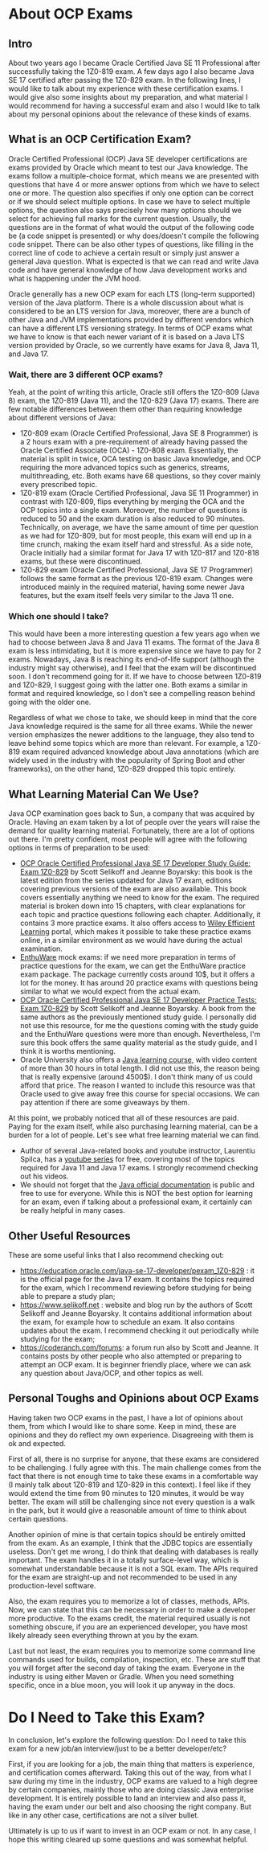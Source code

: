 # About OCP Exams

## Intro

About two years ago I became Oracle Certified Java SE 11 Professional after successfully taking the 1Z0-819 exam. A few days ago I also became Java SE 17 certified after passing the 1Z0-829 exam. In the following lines, I would like to talk about my experience with these certification exams. I would give also some insights about my preparation, and what material I would recommend for having a successful exam and also I would like to talk about my personal opinions about the relevance of these kinds of exams.

## What is an OCP Certification Exam?

Oracle Certified Professional (OCP) Java SE developer certifications are exams provided by Oracle which meant to test our Java knowledge. The exams follow a multiple-choice format, which means we are presented with questions that have 4 or more answer options from which we have to select one or more. The question also specifies if only one option can be correct or if we should select multiple options. In case we have to select multiple options, the question also says precisely how many options should we select for achieving full marks for the current question. Usually, the questions are in the format of what would the output of the following code be (a code snippet is presented) or why does/doesn't compile the following code snippet. There can be also other types of questions, like filling in the correct line of code to achieve a certain result or simply just answer a general Java question. What is expected is that we can read and write Java code and have general knowledge of how Java development works and what is happening under the JVM hood.

Oracle generally has a new OCP exam for each LTS (long-term supported) version of the Java platform. There is a whole discussion about what is considered to be an LTS version for Java, moreover, there are a bunch of other Java and JVM implementations provided by different vendors which can have a different LTS versioning strategy. In terms of OCP exams what we have to know is that each newer variant of it is based on a Java LTS version provided by Oracle, so we currently have exams for Java 8, Java 11, and Java 17.

### Wait, there are 3 different OCP exams?

Yeah, at the point of writing this article, Oracle still offers the 1Z0-809 (Java 8) exam, the 1Z0-819 (Java 11), and the 1Z0-829 (Java 17) exams. There are few notable differences between them other than requiring knowledge about different versions of Java:
- 1Z0-809 exam (Oracle Certified Professional, Java SE 8 Programmer) is a 2 hours exam with a pre-requirement of already having passed the Oracle Certified Associate (OCA) - 1Z0-808 exam. Essentially, the material is split in twice, OCA testing on basic Java knowledge, and OCP requiring the more advanced topics such as generics, streams, multithreading, etc. Both exams have 68 questions, so they cover mainly every prescribed topic.
- 1Z0-819 exam (Oracle Certified Professional, Java SE 11 Programmer) in contrast with 1Z0-809, flips everything by merging the OCA and the OCP topics into a single exam. Moreover, the number of questions is reduced to 50 and the exam duration is also reduced to 90 minutes. Technically, on average, we have the same amount of time per question as we had for 1Z0-809, but for most people, this exam will end up in a time crunch, making the exam itself hard and stressful. As a side note, Oracle initially had a similar format for Java 17 with 1Z0-817 and 1Z0-818 exams, but these were discontinued.
- 1Z0-829 exam (Oracle Certified Professional, Java SE 17 Programmer) follows the same format as the previous 1Z0-819 exam. Changes were introduced mainly in the required material, having some newer Java features, but the exam itself feels very similar to the Java 11 one.

### Which one should I take?

This would have been a more interesting question a few years ago when we had to choose between Java 8 and Java 11 exams. The format of the Java 8 exam is less intimidating, but it is more expensive since we have to pay for 2 exams. Nowadays, Java 8 is reaching its end-of-life support (although the industry might say otherwise), and I feel that the exam will be discontinued soon. I don't recommend going for it. If we have to choose between 1Z0-819 and 1Z0-829, I suggest going with the latter one. Both exams a similar in format and required knowledge, so I don't see a compelling reason behind going with the older one.

Regardless of what we chose to take, we should keep in mind that the core Java knowledge required is the same for all three exams. While the newer version emphasizes the newer additions to the language, they also tend to leave behind some topics which are more than relevant. For example, a 1Z0-819 exam required advanced knowledge about Java annotations (which are widely used in the industry with the popularity of Spring Boot and other frameworks), on the other hand, 1Z0-829 dropped this topic entirely.

## What Learning Material Can We Use?

Java OCP examination goes back to Sun, a company that was acquired by Oracle. Having an exam taken by a lot of people over the years will raise the demand for quality learning material. Fortunately, there are a lot of options out there. I'm pretty confident, most people will agree with the following options in terms of preparation to be used:

- [OCP Oracle Certified Professional Java SE 17 Developer Study Guide: Exam 1Z0-829](https://www.amazon.com/Oracle-Certified-Professional-Developer-Study/dp/1119864585) by Scott Selikoff and Jeanne Boyarsky: this book is the latest edition from the series updated for Java 17 exam, editions covering previous versions of the exam are also available. This book covers essentially anything we need to know for the exam. The required material is broken down into 15 chapters, with clear explanations for each topic and practice questions following each chapter. Additionally, it contains 3 more practice exams. It also offers access to [Wiley Efficient Learning](app.efficientlearning.com) portal, which makes it possible to take these practice exams online, in a similar environment as we would have during the actual examination.
- [EnthuWare](https://enthuware.com/) mock exams: if we need more preparation in terms of practice questions for the exam, we can get the EnthuWare practice exam package. The package currently costs around 10$, but it offers a lot for the money. It has around 20 practice exams with questions being similar to what we would expect from the actual exam. 
- [OCP Oracle Certified Professional Java SE 17 Developer Practice Tests: Exam 1Z0-829](https://www.amazon.com/Oracle-Certified-Professional-Developer-Practice-ebook/dp/B0B8QLCZ9H) by Scott Selikoff and Jeanne Boyarsky. A book from the same authors as the previously mentioned study guide. I personally did not use this resource, for me the questions coming with the study guide and the EnthuWare questions were more than enough. Nevertheless, I'm sure this book offers the same quality material as the study guide, and I think it is worths mentioning.
- Oracle University also offers a [Java learning course](https://mylearn.oracle.com/ou/course/java-se-17-programming-complete/), with video content of more than 30 hours in total length. I did not use this, the reason being that is really expensive (around 4500$). I don't think many of us could afford that price. The reason I wanted to include this resource was that Oracle used to give away free this course for special occasions. We can pay attention if there are some giveaways by them.

At this point, we probably noticed that all of these resources are paid. Paying for the exam itself, while also purchasing learning material, can be a burden for a lot of people. Let's see what free learning material we can find.

- Author of several Java-related books and youtube instructor, Laurentiu Spilca, has a [youtube series](https://www.youtube.com/watch?v=on2Kdqe6tVU&list=PLEocw3gLFc8WMfp7fGqvWkQnBwC__Dv4K&ab_channel=LaurSpilca) for free, covering most of the topics required for Java 11 and Java 17 exams. I strongly recommend checking out his videos.
- We should not forget that the [Java official documentation](https://docs.oracle.com/en/java/javase/17/docs/api/) is public and free to use for everyone. While this is NOT the best option for learning for an exam, even if talking about a professional exam, it certainly can be really helpful in many cases.

## Other Useful Resources

These are some useful links that I also recommend checking out:

- https://education.oracle.com/java-se-17-developer/pexam_1Z0-829 : it is the official page for the Java 17 exam. It contains the topics required for the exam, which I recommend reviewing before studying for being able to prepare a study plan;
- https://www.selikoff.net : website and blog run by the authors of Scott Selikoff and Jeanne Boyarsky. It contains additional information about the exam, for example how to schedule an exam. It also contains updates about the exam. I recommend checking it out periodically while studying for the exam;
- https://coderanch.com/forums: a forum run also by Scott and Jeanne. It contains posts by other people who also attempted or preparing to attempt an OCP exam. It is beginner friendly place, where we can ask any question about Java/OCP, and other topics as well.

## Personal Toughs and Opinions about OCP Exams

Having taken two OCP exams in the past, I have a lot of opinions about them, from which I would like to share some. Keep in mind, these are opinions and they do reflect my own experience. Disagreeing with them is ok and expected.

First of all, there is no surprise for anyone, that these exams are considered to be challenging. I fully agree with this. The main challenge comes from the fact that there is not enough time to take these exams in a comfortable way (I mainly talk about 1Z0-819 and 1Z0-829 in this context). I feel like if they would extend the time from 90 minutes to 120 minutes, it would be way better. The exam will still be challenging since not every question is a walk in the park, but it would give a reasonable amount of time to think about certain questions.

Another opinion of mine is that certain topics should be entirely omitted from the exam. As an example, I think that the JDBC topics are essentially useless. Don't get me wrong, I do think that dealing with databases is really important. The exam handles it in a totally surface-level way, which is somewhat understandable because it is not a SQL exam. The APIs required for the exam are straight-up and not recommended to be used in any production-level software.

Also, the exam requires you to memorize a lot of classes, methods, APIs. Now, we can state that this can be necessary in order to make a developer more productive. To the exams credit, the material required usually is not something obscure, if you are an experienced developer, you have most likely already seen everything thrown at you by the exam. 

Last but not least, the exam requires you to memorize some command line commands used for builds, compilation, inspection, etc. These are stuff that you will forget after the second day of taking the exam. Everyone in the industry is using either Maven or Gradle. When you need something specific, once in a blue moon, you will look it up anyway in the docs.

# Do I Need to Take this Exam?

In conclusion, let's explore the following question: Do I need to take this exam for a new job/an interview/just to be a better developer/etc?

First, if you are looking for a job, the main thing that matters is experience, and certification comes afterward. Taking this out of the way, from what I saw during my time in the industry, OCP exams are valued to a high degree by certain companies, mainly those who are doing classic Java enterprise development. It is entirely possible to land an interview and also pass it, having the exam under our belt and also choosing the right company. But like in any other case, certifications are not a silver bullet. 

Ultimately is up to us if want to invest in an OCP exam or not. In any case, I hope this writing cleared up some questions and was somewhat helpful.